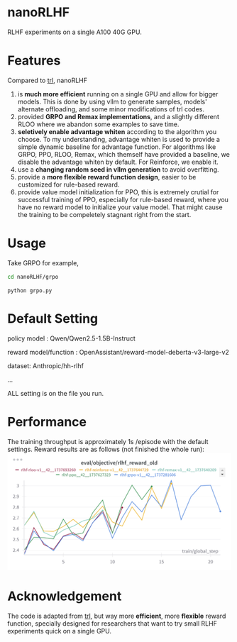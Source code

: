 # nanoRLHF
RLHF experiments on a single A100 40G GPU.
# Features
Compared to [trl](https://github.com/huggingface/trl), nanoRLHF

1. is **much more efficient** running on a single GPU and allow for bigger models. This is done by using vllm to generate samples, models' alternate offloading, and some minor modifications of trl codes.
2. provided **GRPO and Remax implementations**, and a slightly different RLOO where we abandon some examples to save time.
3. **seletively enable advantage whiten** according to the algorithm you choose. To my understanding, advantage whiten is used to provide a simple dynamic baseline for advantage function. For algorithms like GRPO, PPO, RLOO, Remax, which themself have provided a baseline, we disable the advantage whiten by default. For Reinforce, we enable it.
4. use a **changing random seed in vllm generation** to avoid overfitting.
5. provide a **more flexible reward function design**, easier to be customized for rule-based reward.
6. provide value model initialization for PPO, this is extremely crutial for successful training of PPO, especially for rule-based reward, where you have no reward model to initialize your value model. That might cause the training to be compeletely stagnant right from the start.
# Usage
Take GRPO for example, 
```bash
cd nanoRLHF/grpo
```
```
python grpo.py
```
   
# Default Setting
policy model : Qwen/Qwen2.5-1.5B-Instruct

reward model/function : OpenAssistant/reward-model-deberta-v3-large-v2

dataset: Anthropic/hh-rlhf

...

ALL setting is on the file you run.
# Performance
The training throughput is approximately 1s /episode with the default settings. Reward results are as follows (not finished the whole run):
![performance](docs/perf.png)
# Acknowledgement
The code is adapted from [trl](https://github.com/huggingface/trl), but way more **efficient**, more **flexible** reward function, specially designed for researchers that want to try small RLHF experiments quick on a single GPU.
